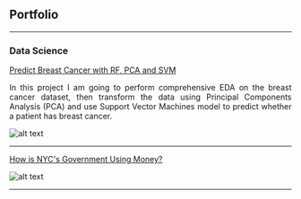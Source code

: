 ## Portfolio

---

### Data Science

[Predict Breast Cancer with RF, PCA and SVM](https://github.com/chriskhanhtran/predict-breast-cancer-with-rf-pca-svm/blob/master/Predict%20Breast%20Cancer%20with%20Random%20Forest%2C%20PCA%20and%20SVM.ipynb)

<div style="text-align: justify">In this project I am going to perform comprehensive EDA on the breast cancer dataset, then transform the data using Principal Components Analysis (PCA) and use Support Vector Machines model to predict whether a patient has breast cancer.</div>


![alt text](https://raw.githubusercontent.com/chriskhanhtran/chriskhanhtran.github.io/master/images/breast_cancer.png "Predict Breast Cancer")

---
[How is NYC's Government Using Money?](/pdf/bac2018.pdf)

![alt text](https://raw.githubusercontent.com/chriskhanhtran/chriskhanhtran.github.io/master/images/bac2018.JPG "BAC-2018")

---
